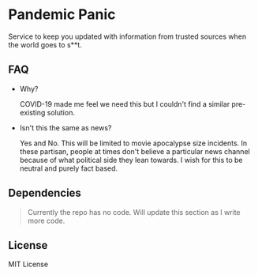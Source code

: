 # Pandemic Panic

Service to keep you updated with information from trusted sources when the world goes to s**t.

## FAQ

- Why?

	COVID-19 made me feel we need this but I couldn't find a similar pre-existing solution.

- Isn't this the same as news?

	Yes and No. This will be limited to movie apocalypse size incidents. In these partisan, people at times don't believe a particular news channel because of what political side they lean towards. I wish for this to be neutral and purely fact based.

## Dependencies

> Currently the repo has no code. Will update this section as I write more code.

## License

MIT License

